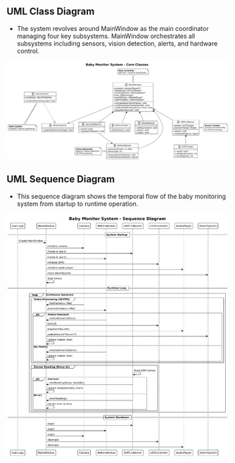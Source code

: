 
## **UML Class Diagram**


- The system revolves around MainWindow as the main coordinator managing four key subsystems.
MainWindow orchestrates all subsystems including sensors, vision detection, alerts, and hardware control.


<p align="center">
  <img src="../img&demo/class.png" alt="Class Diagram">
</p>

## **UML Sequence Diagram**


- This sequence diagram shows the temporal flow of the baby monitoring system from startup to runtime operation.


<p align="center">
  <img src="../img&demo/sequence.png" alt="Sequence Diagram">
</p>


